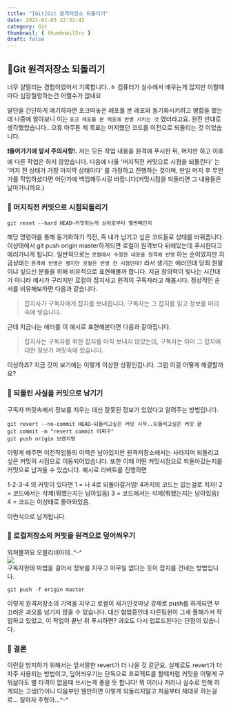 ```yaml
---
title: "[Git]Git 원격저장소 되돌리기"
date: 2021-01-05 22:32:42
category: Git
thumbnail: { thumbnailSrc }
draft: false
---
```


## 🌟Git 원격저장소 되돌리기
너무 살떨리는 경험이였어서 기록합니다..ㅎ 
컴퓨터가 실수에서 배우는게 많지만 이럴때마다 심장철렁하는건 어쩔수가 없네요

발단을 간단하게 얘기하자면 포크떠놓은 레포를 본 레포와 동기화시키려고 병합을 했는데 
나중에 알아보니 이는 `포크 레포를 본 레포에 반영 시키는 것` 였더라고요.
완전 반대로 생각했었습니다.. 으휴
아무튼 제 목표는 머지했던 코드를 이전으로 되돌리는 것 이었습니다.

**❗들어가기에 앞서 주의사항!.**
저는 모든 작업 내용을 원격에 푸시한 뒤, 머지만 하고 이후에 다른 작업은 하지 않았습니다.
다음에 나올 '머지직전 커밋으로 시점을 되돌린다' 는 '머지 전 상태가 가장 마지막 상태이다' 를 가정하고 
진행하는 것이며, 만일 머지 후 무언가를 작업하셨다면 어딘가에 백업해두시길 바랍니다(커밋시점을 되돌리면 그 내용들은 날아가니까요.)


### 🎯  머지직전 커밋으로 시점되돌리기
```
git reset --hard HEAD~커밋하는게 상위로부터 몇번째인지
```
해당 명령어를 통해 동기화하기 직전, 즉 내가 남기고 싶은 코드들로 상태를 바꿔줍니다.
이상태에서 git push origin master하게되면 로컬이 원격보다 뒤에있는데 푸시한다고 에러가나게 됩니다. 
일반적으로는 `로컬에서 수정한 내용을 원격에 반영` 하는 순이였지만 
지금상태는 `원격에 반영은 됐지만 로컬은 반영 전 시점인데?` 라서 생기는 에러인데 
당최 뭔말이냐 싶으신 분들을 위해 비유적으로 표현해볼까 합니다. 
지금 창의력이 빛나는 시간대가 아니라 예시가 구리지만 로컬이 잡지사고 원격이 구독자라고 해봅시다.
정상적인 순서를 비유해보자면 다음과 같습니다.

> 잡지사가 구독자에게 잡지를 보내줍니다. 구독자는 그 잡지를 읽고 정보를 머리속에 넣습니다.

근데 지금나는 에러를 이 예시로 표현해본다면 다음과 같아집니다.

> 잡지사는 구독자를 위한 잡지를 아직 보내지 않았는데, 
> 구독자는 이미 그 잡지에 대한 정보가 머릿속에 있습니다. 

이상하죠? 지금 깃이 보기에는 이렇게 이상한 상황인겁니다.
그럼 이걸 어떻게 해결할까요? 

### 🎯 되돌린 사실을 커밋으로 남기기
구독자 머릿속에서 정보를 지우는 대신 잘못된 정보가 있었다고 알려주는 방법입니다.
```
git revert --no-commit HEAD~되돌리고싶은 커밋 시작..되돌리고싶은 커밋 끝
git commit -m "revert commit 어쩌구"
git push origin 브랜치명
```
이렇게 해주면 이전작업들의 이력은 남아있지만 원격저장소에서는 사라지며
되돌리고싶은 커밋의 시점으로 이동되어있습니다.
또한 이때 어떤 커밋시점으로 되돌아갔는지를 커밋으로 남겨둘 수 있습니다.
예시로 라버트를 진행하면

1-2-3-4 의 커밋이 있다면 
1 = 나 4로 되돌아갈거임! 4까지의 코드는 없는걸로 치자!
2 = 코드에서는 삭제(뭐했는지는 남아있음)
3 = 코드에서는 삭제(뭐했는지는 남아있음)
4 = 코드는 이상태로 돌아와있음.

이런식으로 남게됩니다.

### 🎯  로컬저장소의 커밋을 원격으로 덮어씌우기
외쳐볼까요 오블리비아테..^-^<br>
<img src="https://33.media.tumblr.com/6dfe58fe587cc923e3828d43a0ffebd6/tumblr_mkwd37FsRb1r43qb9o1_500.gif"/><br>
구독자한테 마법을 걸어서 정보를 지우고 아무일 없다는 듯이 잡지를 건네는 방법입니다.
```
git push -f origin master
```
이렇게 원격저장소의 기억을 지우고 로컬이 새거인것마냥 강제로 push를 하게되면
부끄러운 과오를 남기지 않을 수 있습니다. 대신 협업중인데 다른팀원이 그새 풀해가서 작업하고 있었고,
이 작업이 끝난 뒤 푸시하면? 과오도 다시 업로드된다는 단점이 있습니다.

### 🎯 결론
이런걸 방지하기 위해서는 앞서말한 revert가 더 나을 것 같군요.
실제로도 revert가 더 자주 사용되는 방법이고, 덮어씌우기는 단독으로 프로젝트를 할때처럼
커밋을 어떻게 구워삶아도 별 타격이 없을때 쓰시는게 좋을 듯 합니다!
뭐 이러나 저러나 실수로 인해 하게되는 고생(?)이니 
다음부턴 웬만하면 이렇게 되돌리지말고 처음부터 제대로 하는걸로...
잘하자 주형아...^-^
